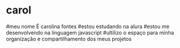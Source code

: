# carol
#meu nome É carolina fontes
#estou estudando na alura
#estou me desenvolvendo na linguagem javascript
#ultilizo o espaço para minha organização e compartilhamento dos meus projetos

